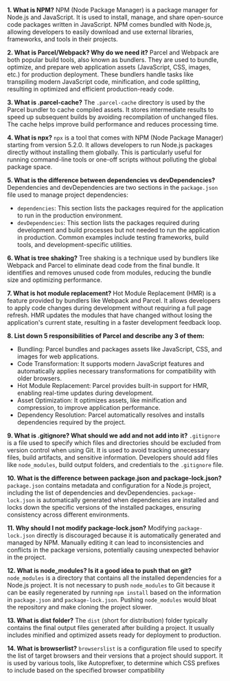 **1. What is NPM?**
NPM (Node Package Manager) is a package manager for Node.js and JavaScript. It is used to install, manage, and share open-source code packages written in JavaScript. NPM comes bundled with Node.js, allowing developers to easily download and use external libraries, frameworks, and tools in their projects.

**2. What is Parcel/Webpack? Why do we need it?**
Parcel and Webpack are both popular build tools, also known as bundlers. They are used to bundle, optimize, and prepare web application assets (JavaScript, CSS, images, etc.) for production deployment. These bundlers handle tasks like transpiling modern JavaScript code, minification, and code splitting, resulting in optimized and efficient production-ready code.

**3. What is .parcel-cache?**
The `.parcel-cache` directory is used by the Parcel bundler to cache compiled assets. It stores intermediate results to speed up subsequent builds by avoiding recompilation of unchanged files. The cache helps improve build performance and reduces processing time.

**4. What is npx?**
`npx` is a tool that comes with NPM (Node Package Manager) starting from version 5.2.0. It allows developers to run Node.js packages directly without installing them globally. This is particularly useful for running command-line tools or one-off scripts without polluting the global package space.

**5. What is the difference between dependencies vs devDependencies?**
Dependencies and devDependencies are two sections in the `package.json` file used to manage project dependencies:
- `dependencies`: This section lists the packages required for the application to run in the production environment.
- `devDependencies`: This section lists the packages required during development and build processes but not needed to run the application in production. Common examples include testing frameworks, build tools, and development-specific utilities.

**6. What is tree shaking?**
Tree shaking is a technique used by bundlers like Webpack and Parcel to eliminate dead code from the final bundle. It identifies and removes unused code from modules, reducing the bundle size and optimizing performance.

**7. What is hot module replacement?**
Hot Module Replacement (HMR) is a feature provided by bundlers like Webpack and Parcel. It allows developers to apply code changes during development without requiring a full page refresh. HMR updates the modules that have changed without losing the application's current state, resulting in a faster development feedback loop.

**8. List down 5 responsibilities of Parcel and describe any 3 of them:**
   - Bundling: Parcel bundles and packages assets like JavaScript, CSS, and images for web applications.
   - Code Transformation: It supports modern JavaScript features and automatically applies necessary transformations for compatibility with older browsers.
   - Hot Module Replacement: Parcel provides built-in support for HMR, enabling real-time updates during development.
   - Asset Optimization: It optimizes assets, like minification and compression, to improve application performance.
   - Dependency Resolution: Parcel automatically resolves and installs dependencies required by the project.

**9. What is .gitignore? What should we add and not add into it?**
`.gitignore` is a file used to specify which files and directories should be excluded from version control when using Git. It is used to avoid tracking unnecessary files, build artifacts, and sensitive information. Developers should add files like `node_modules`, build output folders, and credentials to the `.gitignore` file.

**10. What is the difference between package.json and package-lock.json?**
`package.json` contains metadata and configuration for a Node.js project, including the list of dependencies and devDependencies. `package-lock.json` is automatically generated when dependencies are installed and locks down the specific versions of the installed packages, ensuring consistency across different environments.

**11. Why should I not modify package-lock.json?**
Modifying `package-lock.json` directly is discouraged because it is automatically generated and managed by NPM. Manually editing it can lead to inconsistencies and conflicts in the package versions, potentially causing unexpected behavior in the project.

**12. What is node_modules? Is it a good idea to push that on git?**
`node_modules` is a directory that contains all the installed dependencies for a Node.js project. It is not necessary to push `node_modules` to Git because it can be easily regenerated by running `npm install` based on the information in `package.json` and `package-lock.json`. Pushing `node_modules` would bloat the repository and make cloning the project slower.

**13. What is dist folder?**
The `dist` (short for distribution) folder typically contains the final output files generated after building a project. It usually includes minified and optimized assets ready for deployment to production.

**14. What is browserlist?**
`browserslist` is a configuration file used to specify the list of target browsers and their versions that a project should support. It is used by various tools, like Autoprefixer, to determine which CSS prefixes to include based on the specified browser compatibility